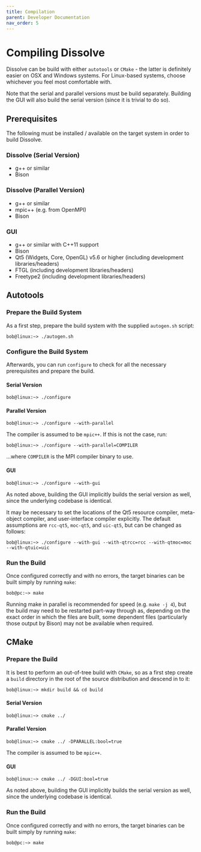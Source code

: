 ```yaml
---
title: Compilation
parent: Developer Documentation
nav_order: 5
---
```

# Compiling Dissolve

Dissolve can be build with either `autotools` or `CMake` - the latter is definitely easier on OSX and Windows systems. For Linux-based systems, choose whichever you feel most comfortable with.

Note that the serial and parallel versions must be build separately. Building the GUI will also build the serial version (since it is trivial to do so).

## Prerequisites

The following must be installed / available on the target system in order to build Dissolve.

### Dissolve (Serial Version)

- g++ or similar
- Bison

### Dissolve (Parallel Version)

- g++ or similar
- mpic++ (e.g. from OpenMPI)
- Bison

### GUI

- g++ or similar with C++11 support
- Bison
- Qt5 (Widgets, Core, OpenGL) v5.6 or higher (including development libraries/headers)
- FTGL (including development libraries/headers)
- Freetype2 (including development libraries/headers)

## Autotools

### Prepare the Build System
As a first step, prepare the build system with the supplied `autogen.sh` script:

```
bob@linux:~> ./autogen.sh
```

### Configure the Build System

Afterwards, you can run `configure` to check for all the necessary prerequisites and prepare the build.

#### Serial Version

```
bob@linux:~> ./configure
```

#### Parallel Version

```
bob@linux:~> ./configure --with-parallel
```

The compiler is assumed to be `mpic++`. If this is not the case, run:

```
bob@linux:~> ./configure --with-parallel=COMPILER
```

...where `COMPILER` is the MPI compiler binary to use.

#### GUI

```
bob@linux:~> ./configure --with-gui
```

As noted above, building the GUI implicitly builds the serial version as well, since the underlying codebase is identical.

It may be necessary to set the locations of the Qt5 resource compiler, meta-object compiler, and user-interface compiler explicitly. The default assumptions are `rcc-qt5`, `moc-qt5`, and `uic-qt5`, but can be changed as follows:

```
bob@linux:~> ./configure --with-gui --with-qtrcc=rcc --with-qtmoc=moc --with-qtuic=uic
```

### Run the Build

Once configured correctly and with no errors, the target binaries can be built simply by running `make`:

```
bob@pc:~> make
```

Running make in parallel is recommended for speed (e.g. `make -j 4`), but the build may need to be restarted part-way through as, depending on the exact order in which the files are built, some dependent files (particularly those output by Bison) may not be available when required.

## CMake

### Prepare the Build

It is best to perform an out-of-tree build with `CMake`, so as a first step create a `build` directory in the root of the source distribution and descend in to it:

```
bob@linux:~> mkdir build && cd build
```

#### Serial Version

```
bob@linux:~> cmake ../
```

#### Parallel Version

```
bob@linux:~> cmake ../ -DPARALLEL:bool=true
```

The compiler is assumed to be `mpic++`.

#### GUI

```
bob@linux:~> cmake ../ -DGUI:bool=true
```

As noted above, building the GUI implicitly builds the serial version as well, since the underlying codebase is identical.

### Run the Build

Once configured correctly and with no errors, the target binaries can be built simply by running `make`:

```
bob@pc:~> make
```
